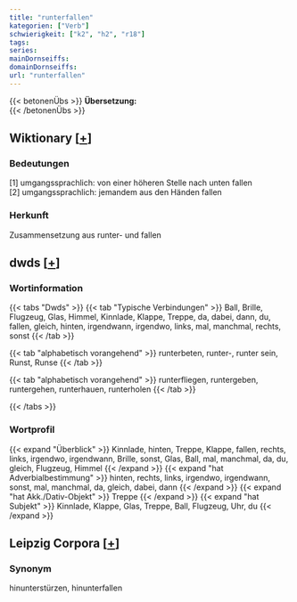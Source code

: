 ```yaml
---
title: "runterfallen"
kategorien: ["Verb"]
schwierigkeit: ["k2", "h2", "r18"]
tags:
series:
mainDornseiffs:
domainDornseiffs:
url: "runterfallen"
---
```


{{< betonenÜbs >}}
**Übersetzung:**  
{{< /betonenÜbs >}}

## Wiktionary [[+](https://de.wiktionary.org/wiki/runterfallen)]

### Bedeutungen
[1] umgangssprachlich: von einer höheren Stelle nach unten fallen  
[2] umgangssprachlich: jemandem aus den Händen fallen  

### Herkunft
Zusammensetzung aus runter- und fallen  



## dwds [[+](https://www.dwds.de/wb/runterfallen)]

### Wortinformation
{{< tabs "Dwds" >}}
{{< tab "Typische Verbindungen" >}}
Ball, Brille, Flugzeug, Glas, Himmel, Kinnlade, Klappe, Treppe, da, dabei, dann, du, fallen, gleich, hinten, irgendwann, irgendwo, links, mal, manchmal, rechts, sonst
{{< /tab >}}

{{< tab "alphabetisch vorangehend" >}}
runterbeten, runter-, runter sein, Runst, Runse
{{< /tab >}}

{{< tab "alphabetisch vorangehend" >}}
runterfliegen, runtergeben, runtergehen, runterhauen, runterholen
{{< /tab >}}

{{< /tabs >}}

### Wortprofil
{{< expand "Überblick" >}} Kinnlade, hinten, Treppe, Klappe, fallen, rechts, links, irgendwo, irgendwann, Brille, sonst, Glas, Ball, mal, manchmal, da, du, gleich, Flugzeug, Himmel {{< /expand >}}
{{< expand "hat Adverbialbestimmung" >}} hinten, rechts, links, irgendwo, irgendwann, sonst, mal, manchmal, da, gleich, dabei, dann {{< /expand >}}
{{< expand "hat Akk./Dativ-Objekt" >}} Treppe {{< /expand >}}
{{< expand "hat Subjekt" >}} Kinnlade, Klappe, Glas, Treppe, Ball, Flugzeug, Uhr, du {{< /expand >}}

## Leipzig Corpora [[+](https://corpora.uni-leipzig.de/en/res?word=runterfallen&corpusId=deu_newscrawl-public_2018)]


### Synonym
hinunterstürzen, hinunterfallen

